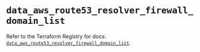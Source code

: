 # `data_aws_route53_resolver_firewall_domain_list`

Refer to the Terraform Registry for docs: [`data_aws_route53_resolver_firewall_domain_list`](https://registry.terraform.io/providers/hashicorp/aws/6.2.0/docs/data-sources/route53_resolver_firewall_domain_list).
